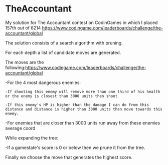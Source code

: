 # TheAccountant
My solution for The Accountant contest on CodinGames in which I placed 157th out of 6214
https://www.codingame.com/leaderboards/challenge/the-accountant/global

The solution consists of a search algorithm with pruning.

For each depth a list of candidate moves are generated.

The moves are the following:https://www.codingame.com/leaderboards/challenge/the-accountant/global
  
  -For the 4 most dangerous enemies:
    
    -If shooting this enemy will remove more than one third of his health or the enemy is closest than 3000 units then shoot
    
    -If this enemy's HP is higher than the damage I can do from this distance and distance is higher than 3000 units then move towards this enemy.
   
   -For enemies that are closer than 3000 units run away from these enemies average coord

While expanding the tree:
  
  -If a gamestate's score is 0 or below then we prune it from the tree.

Finally we choose the move that generates the highest score.
